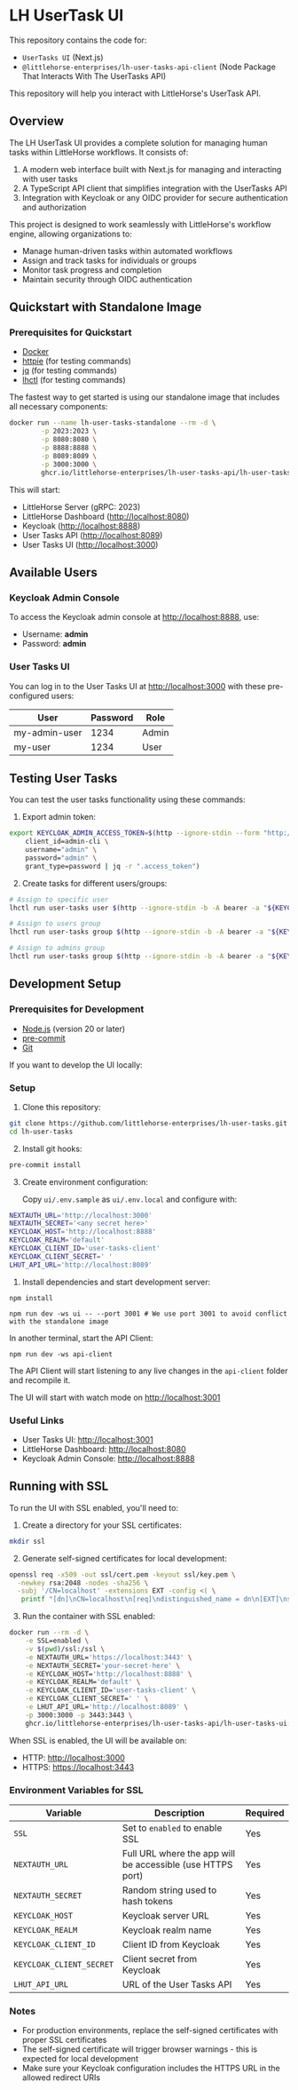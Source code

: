 # LH UserTask UI

This repository contains the code for:

- `UserTasks UI` (Next.js)
- `@littlehorse-enterprises/lh-user-tasks-api-client` (Node Package That Interacts With The UserTasks API)

This repository will help you interact with LittleHorse's UserTask API.

## Overview

The LH UserTask UI provides a complete solution for managing human tasks within LittleHorse workflows. It consists of:

1. A modern web interface built with Next.js for managing and interacting with user tasks
2. A TypeScript API client that simplifies integration with the UserTasks API
3. Integration with Keycloak or any OIDC provider for secure authentication and authorization

This project is designed to work seamlessly with LittleHorse's workflow engine, allowing organizations to:

- Manage human-driven tasks within automated workflows
- Assign and track tasks for individuals or groups
- Monitor task progress and completion
- Maintain security through OIDC authentication

## Quickstart with Standalone Image

### Prerequisites for Quickstart

- [Docker](https://www.docker.com/)
- [httpie](https://httpie.io/) (for testing commands)
- [jq](https://jqlang.github.io/jq/) (for testing commands)
- [lhctl](https://littlehorse.dev/docs/getting-started/installation) (for testing commands)

The fastest way to get started is using our standalone image that includes all necessary components:

```bash
docker run --name lh-user-tasks-standalone --rm -d \
        -p 2023:2023 \
        -p 8080:8080 \
        -p 8888:8888 \
        -p 8089:8089 \
        -p 3000:3000 \
        ghcr.io/littlehorse-enterprises/lh-user-tasks-api/lh-user-tasks-standalone:main
```

This will start:

- LittleHorse Server (gRPC: 2023)
- LittleHorse Dashboard (<http://localhost:8080>)
- Keycloak (<http://localhost:8888>)
- User Tasks API (<http://localhost:8089>)
- User Tasks UI (<http://localhost:3000>)

## Available Users

### Keycloak Admin Console

To access the Keycloak admin console at <http://localhost:8888>, use:

- Username: **admin**
- Password: **admin**

### User Tasks UI

You can log in to the User Tasks UI at <http://localhost:3000> with these pre-configured users:

| User          | Password | Role  |
|---------------|----------|-------|
| my-admin-user | 1234     | Admin |
| my-user       | 1234     | User  |

## Testing User Tasks

You can test the user tasks functionality using these commands:

1. Export admin token:

```bash
export KEYCLOAK_ADMIN_ACCESS_TOKEN=$(http --ignore-stdin --form "http://localhost:8888/realms/master/protocol/openid-connect/token" \
    client_id=admin-cli \
    username="admin" \
    password="admin" \
    grant_type=password | jq -r ".access_token")
```

2. Create tasks for different users/groups:

```bash
# Assign to specific user
lhctl run user-tasks user $(http --ignore-stdin -b -A bearer -a "${KEYCLOAK_ADMIN_ACCESS_TOKEN}" "http://localhost:8888/admin/realms/default/users/?username=my-user" | jq -r ".[0].id")

# Assign to users group
lhctl run user-tasks group $(http --ignore-stdin -b -A bearer -a "${KEYCLOAK_ADMIN_ACCESS_TOKEN}" "http://localhost:8888/admin/realms/default/groups/?exact=true&search=users" | jq -r ".[0].id")

# Assign to admins group
lhctl run user-tasks group $(http --ignore-stdin -b -A bearer -a "${KEYCLOAK_ADMIN_ACCESS_TOKEN}" "http://localhost:8888/admin/realms/default/groups/?exact=true&search=admins" | jq -r ".[0].id")
```

## Development Setup

### Prerequisites for Development

- [Node.js](https://nodejs.org/) (version 20 or later)
- [pre-commit](https://pre-commit.com/)
- [Git](https://git-scm.com/)

If you want to develop the UI locally:

### Setup

1. Clone this repository:

```bash
git clone https://github.com/littlehorse-enterprises/lh-user-tasks.git
cd lh-user-tasks
```

2. Install git hooks:

```bash
pre-commit install
```

3. Create environment configuration:

   Copy `ui/.env.sample` as `ui/.env.local` and configure with:

```bash
NEXTAUTH_URL='http://localhost:3000'
NEXTAUTH_SECRET='<any secret here>'
KEYCLOAK_HOST='http://localhost:8888'
KEYCLOAK_REALM='default'
KEYCLOAK_CLIENT_ID='user-tasks-client'
KEYCLOAK_CLIENT_SECRET=' '
LHUT_API_URL='http://localhost:8089'
```

1. Install dependencies and start development server:

```shell
npm install
```

```shell
npm run dev -ws ui -- --port 3001 # We use port 3001 to avoid conflict with the standalone image
```

In another terminal, start the API Client:

```shell
npm run dev -ws api-client
```

The API Client will start listening to any live changes in the `api-client` folder and recompile it.

The UI will start with watch mode on <http://localhost:3001>

### Useful Links

- User Tasks UI: <http://localhost:3001>
- LittleHorse Dashboard: <http://localhost:8080>
- Keycloak Admin Console: <http://localhost:8888>

## Running with SSL

To run the UI with SSL enabled, you'll need to:

1. Create a directory for your SSL certificates:

```bash
mkdir ssl
```

2. Generate self-signed certificates for local development:

```bash
openssl req -x509 -out ssl/cert.pem -keyout ssl/key.pem \
  -newkey rsa:2048 -nodes -sha256 \
  -subj '/CN=localhost' -extensions EXT -config <( \
   printf "[dn]\nCN=localhost\n[req]\ndistinguished_name = dn\n[EXT]\nsubjectAltName=DNS:localhost\nkeyUsage=digitalSignature\nextendedKeyUsage=serverAuth")
```

3. Run the container with SSL enabled:

```bash
docker run --rm -d \
    -e SSL=enabled \
    -v $(pwd)/ssl:/ssl \
    -e NEXTAUTH_URL='https://localhost:3443' \
    -e NEXTAUTH_SECRET='your-secret-here' \
    -e KEYCLOAK_HOST='http://localhost:8888' \
    -e KEYCLOAK_REALM='default' \
    -e KEYCLOAK_CLIENT_ID='user-tasks-client' \
    -e KEYCLOAK_CLIENT_SECRET=' ' \
    -e LHUT_API_URL='http://localhost:8089' \
    -p 3000:3000 -p 3443:3443 \
    ghcr.io/littlehorse-enterprises/lh-user-tasks-api/lh-user-tasks-ui:main
```

When SSL is enabled, the UI will be available on:

- HTTP: <http://localhost:3000>
- HTTPS: <https://localhost:3443>

### Environment Variables for SSL

| Variable | Description | Required |
|----------|-------------|----------|
| `SSL` | Set to `enabled` to enable SSL | Yes |
| `NEXTAUTH_URL` | Full URL where the app will be accessible (use HTTPS port) | Yes |
| `NEXTAUTH_SECRET` | Random string used to hash tokens | Yes |
| `KEYCLOAK_HOST` | Keycloak server URL | Yes |
| `KEYCLOAK_REALM` | Keycloak realm name | Yes |
| `KEYCLOAK_CLIENT_ID` | Client ID from Keycloak | Yes |
| `KEYCLOAK_CLIENT_SECRET` | Client secret from Keycloak | Yes |
| `LHUT_API_URL` | URL of the User Tasks API | Yes |

### Notes

- For production environments, replace the self-signed certificates with proper SSL certificates
- The self-signed certificate will trigger browser warnings - this is expected for local development
- Make sure your Keycloak configuration includes the HTTPS URL in the allowed redirect URIs
